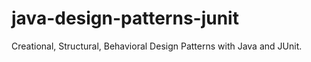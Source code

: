 # java-design-patterns-junit
 Creational, Structural, Behavioral Design Patterns with Java and JUnit.
